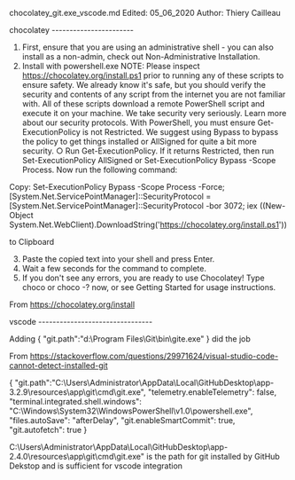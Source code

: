 chocolatey_git.exe_vscode.md
Edited: 05_06_2020
Author: Thiery Cailleau

chocolatey -----------------------

1. First, ensure that you are using an administrative shell - you can also install as a non-admin, check out Non-Administrative Installation.
2. Install with powershell.exe
NOTE: Please inspect https://chocolatey.org/install.ps1 prior to running any of these scripts to ensure safety. We already know it's safe, but you should verify the security and contents of any script from the internet you are not familiar with. All of these scripts download a remote PowerShell script and execute it on your machine. We take security very seriously. Learn more about our security protocols.
With PowerShell, you must ensure Get-ExecutionPolicy is not Restricted. We suggest using Bypass to bypass the policy to get things installed or AllSigned for quite a bit more security.
	○ Run Get-ExecutionPolicy. If it returns Restricted, then run Set-ExecutionPolicy AllSigned or Set-ExecutionPolicy Bypass -Scope Process.
Now run the following command:

Copy:
Set-ExecutionPolicy Bypass -Scope Process -Force; [System.Net.ServicePointManager]::SecurityProtocol = [System.Net.ServicePointManager]::SecurityProtocol -bor 3072; iex ((New-Object System.Net.WebClient).DownloadString('https://chocolatey.org/install.ps1')) 

to Clipboard

3. Paste the copied text into your shell and press Enter.
4. Wait a few seconds for the command to complete.
5. If you don't see any errors, you are ready to use Chocolatey! Type choco or choco -? now, or see Getting Started for usage instructions.

From <https://chocolatey.org/install>

vscode --------------------------------

Adding { "git.path":"d:\\Program Files\\Git\\bin\\gite.exe" } did the job

From <https://stackoverflow.com/questions/29971624/visual-studio-code-cannot-detect-installed-git>


{ 
    "git.path":"C:\\Users\\Administrator\\AppData\\Local\\GitHubDesktop\\app-3.2.9\\resources\\app\\git\\cmd\\git.exe",
    "telemetry.enableTelemetry": false,
    "terminal.integrated.shell.windows": "C:\\Windows\\System32\\WindowsPowerShell\\v1.0\\powershell.exe",
    "files.autoSave": "afterDelay",
    "git.enableSmartCommit": true,
    "git.autofetch": true
}

C:\\Users\\Administrator\\AppData\\Local\\GitHubDesktop\\app-2.4.0\\resources\\app\\git\\cmd\\git.exe" is the path for git installed by GitHub Dekstop and is sufficient for vscode integration